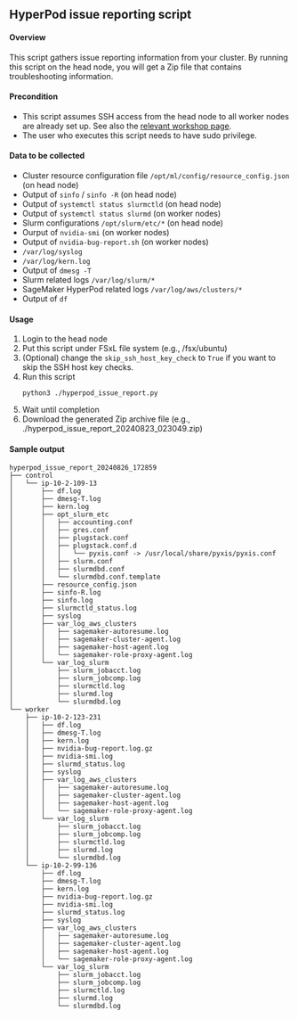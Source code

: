 ## HyperPod issue reporting script


#### Overview

This script gathers issue reporting information from your cluster. By running this script on the head node, you will get a Zip file that contains troubleshooting information.


#### Precondition

- This script assumes SSH access from the head node to all worker nodes are already set up. See also the [relevant workshop page](https://catalog.workshops.aws/sagemaker-hyperpod/en-US/01-cluster/07-ssh-compute).
- The user who executes this script needs to have sudo privilege.


#### Data to be collected

- Cluster resource configuration file `/opt/ml/config/resource_config.json` (on head node)
- Output of `sinfo` / `sinfo -R` (on head node)
- Output of `systemctl status slurmctld` (on head node)
- Output of `systemctl status slurmd` (on worker nodes)
- Slurm configurations `/opt/slurm/etc/*` (on head node)
- Ourput of `nvidia-smi` (on worker nodes)
- Output of `nvidia-bug-report.sh` (on worker nodes)
- `/var/log/syslog`
- `/var/log/kern.log`
- Output of `dmesg -T`
- Slurm related logs `/var/log/slurm/*`
- SageMaker HyperPod related logs `/var/log/aws/clusters/*`
- Output of `df`


#### Usage

1. Login to the head node
1. Put this script under FSxL file system (e.g., /fsx/ubuntu)
1. (Optional) change the `skip_ssh_host_key_check` to `True` if you want to skip the SSH host key checks.
1. Run this script
    ```
    python3 ./hyperpod_issue_report.py
    ```
1. Wait until completion
1. Download the generated Zip archive file (e.g., ./hyperpod_issue_report_20240823_023049.zip)


#### Sample output

```
hyperpod_issue_report_20240826_172859
├── control
│   └── ip-10-2-109-13
│       ├── df.log
│       ├── dmesg-T.log
│       ├── kern.log
│       ├── opt_slurm_etc
│       │   ├── accounting.conf
│       │   ├── gres.conf
│       │   ├── plugstack.conf
│       │   ├── plugstack.conf.d
│       │   │   └── pyxis.conf -> /usr/local/share/pyxis/pyxis.conf
│       │   ├── slurm.conf
│       │   ├── slurmdbd.conf
│       │   └── slurmdbd.conf.template
│       ├── resource_config.json
│       ├── sinfo-R.log
│       ├── sinfo.log
│       ├── slurmctld_status.log
│       ├── syslog
│       ├── var_log_aws_clusters
│       │   ├── sagemaker-autoresume.log
│       │   ├── sagemaker-cluster-agent.log
│       │   ├── sagemaker-host-agent.log
│       │   └── sagemaker-role-proxy-agent.log
│       └── var_log_slurm
│           ├── slurm_jobacct.log
│           ├── slurm_jobcomp.log
│           ├── slurmctld.log
│           ├── slurmd.log
│           └── slurmdbd.log
└── worker
    ├── ip-10-2-123-231
    │   ├── df.log
    │   ├── dmesg-T.log
    │   ├── kern.log
    │   ├── nvidia-bug-report.log.gz
    │   ├── nvidia-smi.log
    │   ├── slurmd_status.log
    │   ├── syslog
    │   ├── var_log_aws_clusters
    │   │   ├── sagemaker-autoresume.log
    │   │   ├── sagemaker-cluster-agent.log
    │   │   ├── sagemaker-host-agent.log
    │   │   └── sagemaker-role-proxy-agent.log
    │   └── var_log_slurm
    │       ├── slurm_jobacct.log
    │       ├── slurm_jobcomp.log
    │       ├── slurmctld.log
    │       ├── slurmd.log
    │       └── slurmdbd.log
    └── ip-10-2-99-136
        ├── df.log
        ├── dmesg-T.log
        ├── kern.log
        ├── nvidia-bug-report.log.gz
        ├── nvidia-smi.log
        ├── slurmd_status.log
        ├── syslog
        ├── var_log_aws_clusters
        │   ├── sagemaker-autoresume.log
        │   ├── sagemaker-cluster-agent.log
        │   ├── sagemaker-host-agent.log
        │   └── sagemaker-role-proxy-agent.log
        └── var_log_slurm
            ├── slurm_jobacct.log
            ├── slurm_jobcomp.log
            ├── slurmctld.log
            ├── slurmd.log
            └── slurmdbd.log
```
